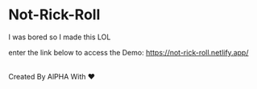 # Not-Rick-Roll
I was bored so I made this LOL<br>

enter the link below to access the Demo: https://not-rick-roll.netlify.app/<br><br>

Created By AlPHA With ❤️
